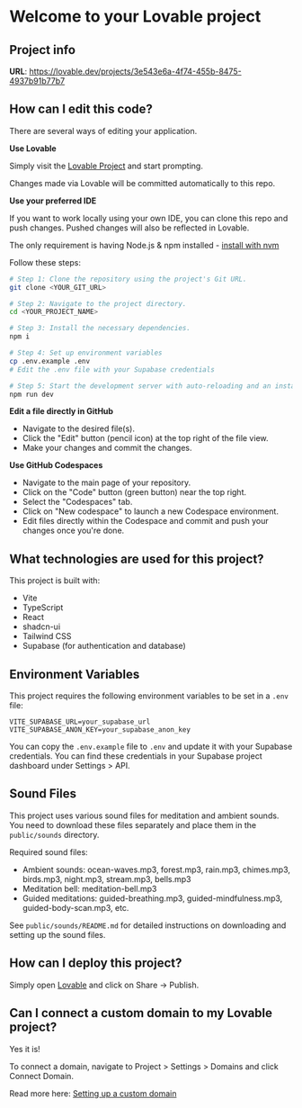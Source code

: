 # Welcome to your Lovable project

## Project info

**URL**: https://lovable.dev/projects/3e543e6a-4f74-455b-8475-4937b91b77b7

## How can I edit this code?

There are several ways of editing your application.

**Use Lovable**

Simply visit the [Lovable Project](https://lovable.dev/projects/3e543e6a-4f74-455b-8475-4937b91b77b7) and start prompting.

Changes made via Lovable will be committed automatically to this repo.

**Use your preferred IDE**

If you want to work locally using your own IDE, you can clone this repo and push changes. Pushed changes will also be reflected in Lovable.

The only requirement is having Node.js & npm installed - [install with nvm](https://github.com/nvm-sh/nvm#installing-and-updating)

Follow these steps:

```sh
# Step 1: Clone the repository using the project's Git URL.
git clone <YOUR_GIT_URL>

# Step 2: Navigate to the project directory.
cd <YOUR_PROJECT_NAME>

# Step 3: Install the necessary dependencies.
npm i

# Step 4: Set up environment variables
cp .env.example .env
# Edit the .env file with your Supabase credentials

# Step 5: Start the development server with auto-reloading and an instant preview.
npm run dev
```

**Edit a file directly in GitHub**

- Navigate to the desired file(s).
- Click the "Edit" button (pencil icon) at the top right of the file view.
- Make your changes and commit the changes.

**Use GitHub Codespaces**

- Navigate to the main page of your repository.
- Click on the "Code" button (green button) near the top right.
- Select the "Codespaces" tab.
- Click on "New codespace" to launch a new Codespace environment.
- Edit files directly within the Codespace and commit and push your changes once you're done.

## What technologies are used for this project?

This project is built with:

- Vite
- TypeScript
- React
- shadcn-ui
- Tailwind CSS
- Supabase (for authentication and database)

## Environment Variables

This project requires the following environment variables to be set in a `.env` file:

```
VITE_SUPABASE_URL=your_supabase_url
VITE_SUPABASE_ANON_KEY=your_supabase_anon_key
```

You can copy the `.env.example` file to `.env` and update it with your Supabase credentials. You can find these credentials in your Supabase project dashboard under Settings > API.

## Sound Files

This project uses various sound files for meditation and ambient sounds. You need to download these files separately and place them in the `public/sounds` directory.

Required sound files:
- Ambient sounds: ocean-waves.mp3, forest.mp3, rain.mp3, chimes.mp3, birds.mp3, night.mp3, stream.mp3, bells.mp3
- Meditation bell: meditation-bell.mp3
- Guided meditations: guided-breathing.mp3, guided-mindfulness.mp3, guided-body-scan.mp3, etc.

See `public/sounds/README.md` for detailed instructions on downloading and setting up the sound files.

## How can I deploy this project?

Simply open [Lovable](https://lovable.dev/projects/3e543e6a-4f74-455b-8475-4937b91b77b7) and click on Share -> Publish.

## Can I connect a custom domain to my Lovable project?

Yes it is!

To connect a domain, navigate to Project > Settings > Domains and click Connect Domain.

Read more here: [Setting up a custom domain](https://docs.lovable.dev/tips-tricks/custom-domain#step-by-step-guide)

